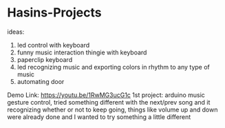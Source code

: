 # Hasins-Projects
ideas:
1. led control with keyboard
2. funny music interaction thingie with keyboard
3. paperclip keyboard
4. led recognizing music and exporting colors in rhythm to any type of music
5. automating door 

Demo Link: https://youtu.be/1RwMG3ucG1c
1st project: arduino music gesture control, tried something different with the next/prev song and it recognizing whether or not to keep going, things like volume up and down were already done and I wanted to try something a little different


